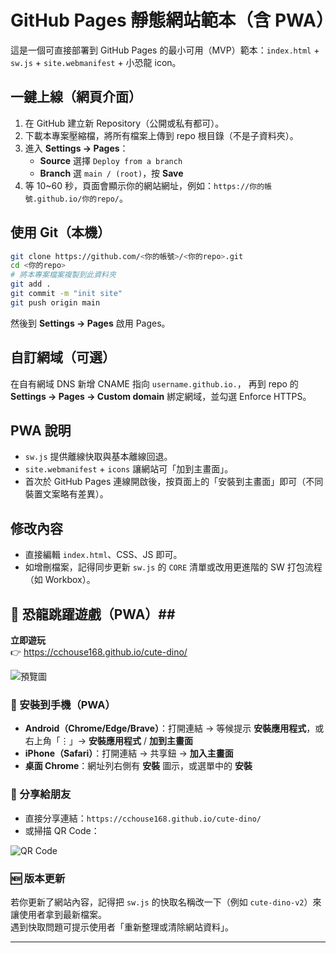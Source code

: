 # GitHub Pages 靜態網站範本（含 PWA）

這是一個可直接部署到 GitHub Pages 的最小可用（MVP）範本：`index.html` + `sw.js` + `site.webmanifest` + 小恐龍 icon。

## 一鍵上線（網頁介面）
1. 在 GitHub 建立新 Repository（公開或私有都可）。
2. 下載本專案壓縮檔，將所有檔案上傳到 repo 根目錄（不是子資料夾）。
3. 進入 **Settings → Pages**：
   - **Source** 選擇 `Deploy from a branch`
   - **Branch** 選 `main / (root)`，按 **Save**
4. 等 10~60 秒，頁面會顯示你的網站網址，例如：`https://你的帳號.github.io/你的repo/`。

## 使用 Git（本機）
```bash
git clone https://github.com/<你的帳號>/<你的repo>.git
cd <你的repo>
# 將本專案檔案複製到此資料夾
git add .
git commit -m "init site"
git push origin main
```
然後到 **Settings → Pages** 啟用 Pages。

## 自訂網域（可選）
在自有網域 DNS 新增 CNAME 指向 `username.github.io.`，
再到 repo 的 **Settings → Pages → Custom domain** 綁定網域，並勾選 Enforce HTTPS。

## PWA 說明
- `sw.js` 提供離線快取與基本離線回退。
- `site.webmanifest` + `icons` 讓網站可「加到主畫面」。
- 首次於 GitHub Pages 連線開啟後，按頁面上的「安裝到主畫面」即可（不同裝置文案略有差異）。

## 修改內容
- 直接編輯 `index.html`、CSS、JS 即可。
- 如增刪檔案，記得同步更新 `sw.js` 的 `CORE` 清單或改用更進階的 SW 打包流程（如 Workbox）。

## 🦕 恐龍跳躍遊戲（PWA）## 

**立即遊玩**  
👉 https://cchouse168.github.io/cute-dino/

![預覽圖](https://cchouse168.github.io/cute-dino/icons/icon-512.png)

### 📲 安裝到手機（PWA）
- **Android（Chrome/Edge/Brave）**：打開連結 → 等候提示 **安裝應用程式**，或右上角「⋮」→ **安裝應用程式** / **加到主畫面**  
- **iPhone（Safari）**：打開連結 → 共享鈕 → **加入主畫面**  
- **桌面 Chrome**：網址列右側有 **安裝** 圖示，或選單中的 **安裝**

### 🔗 分享給朋友
- 直接分享連結：`https://cchouse168.github.io/cute-dino/`
- 或掃描 QR Code：

![QR Code](https://cchouse168.github.io/cute-dino/icons/qr.png)

### 🆕 版本更新
若你更新了網站內容，記得把 `sw.js` 的快取名稱改一下（例如 `cute-dino-v2`）來讓使用者拿到最新檔案。  
遇到快取問題可提示使用者「重新整理或清除網站資料」。

---

